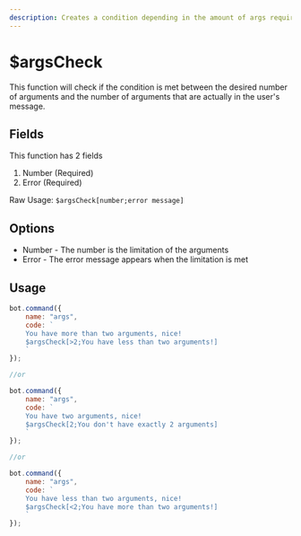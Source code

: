 ```yaml
---
description: Creates a condition depending in the amount of args required.
---
```


# $argsCheck

This function will check if the condition is met between the desired number of arguments and the number of arguments that are actually in the user's message.

## Fields

This function has 2 fields

1. Number \(Required\)
2. Error \(Required\)

Raw Usage: `$argsCheck[number;error message]`

## Options

* Number - The number is the limitation of the arguments
* Error - The error message appears when the limitation is met

## Usage

```javascript
bot.command({
    name: "args",
    code: `
    You have more than two arguments, nice!
    $argsCheck[>2;You have less than two arguments!]
    `
});

//or

bot.command({
    name: "args",
    code: `
    You have two arguments, nice!
    $argsCheck[2;You don't have exactly 2 arguments]
    `
});

//or

bot.command({
    name: "args",
    code: `
    You have less than two arguments, nice!
    $argsCheck[<2;You have more than two arguments!]
    `
});
```


